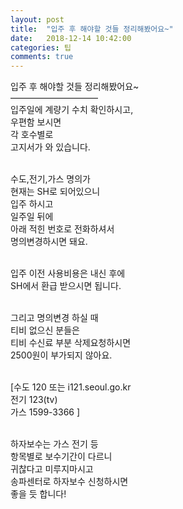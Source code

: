 ```yaml
---
layout: post
title:  "입주 후 해야할 것들 정리해봤어요~"
date:   2018-12-14 10:42:00
categories: 팁
comments: true
---
```



입주 후 해야할 것들 정리해봤어요~<br>
——————————<br>
입주일에 계량기 수치 확인하시고, <br>
우편함 보시면 <br>
각 호수별로 <br>
고지서가 와 있습니다. <br><br>

수도,전기,가스 명의가 <br>
현재는 SH로 되어있으니 <br>
입주 하시고 <br>
일주일 뒤에 <br>
아래 적힌 번호로 전화하셔서 <br>
명의변경하시면 돼요. <br><br>

입주 이전 사용비용은 내신 후에 <br>
SH에서 환급 받으시면 됩니다. <br><br>

그리고 명의변경 하실 때 <br>
티비 없으신 분들은 <br>
티비 수신료 부분 삭제요청하시면 <br>
2500원이 부가되지 않아요.<br><br>

[수도 120 또는 i121.seoul.go.kr<br>
전기 123(tv)<br>
가스 1599-3366 ]<br><br>

하자보수는 가스 전기 등 <br>
항목별로 보수기간이 다르니 <br>
귀찮다고 미루지마시고 <br>
송파센터로 하자보수 신청하시면 <br>
좋을 듯 합니다!